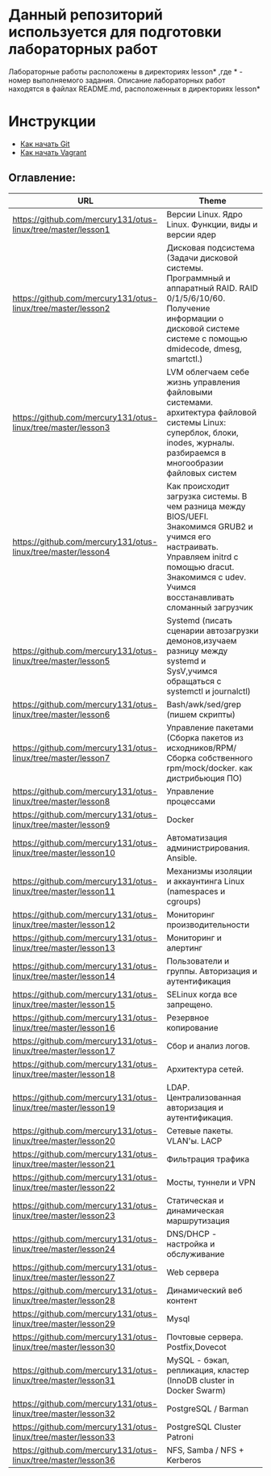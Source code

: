 # Данный репозиторий используется для подготовки лабораторных работ

Лабораторные работы расположены в директориях lesson* ,где * - номер выполняемого задания. 
Описание лабораторных работ находятся в файлах README.md, расположенных в директориях lesson*
# Инструкции

* [Как начать Git](git_quick_start.md)
* [Как начать Vagrant](vagrant_quick_start.md)

## Оглавление:

| URL   														|      Theme      																																																|
|---------------------------------------------------------------|---------------------------------------------------------------------------------------------------------------------------------------------------------------------------------------------------------------|
| https://github.com/mercury131/otus-linux/tree/master/lesson1  | Версии Linux. Ядро Linux. Функции, виды и версии ядер 																																						|
| https://github.com/mercury131/otus-linux/tree/master/lesson2  | Дисковая подсистема (Задачи дисковой системы. Программный и аппаратный RAID. RAID 0/1/5/6/10/60. Получение информации о дисковой системе системе с помощью dmidecode, dmesg, smartctl.) 						|
| https://github.com/mercury131/otus-linux/tree/master/lesson3  | LVM  облегчаем себе жизнь управления файловыми системами. архитектура файловой системы Linux: суперблок, блоки, inodes, журналы. разбираемся в многообразии файловых систем 									| 
| https://github.com/mercury131/otus-linux/tree/master/lesson4  | Как происходит загрузка системы. В чем разница между BIOS/UEFI. Знакомимся GRUB2 и учимся его настраивать. Управляем initrd с помощью dracut. Знакомимся с udev. Учимся восстанавливать сломанный загрузчик 	|
| https://github.com/mercury131/otus-linux/tree/master/lesson5  | Systemd (писать сценарии автозагрузки демонов,изучаем разницу между systemd и SysV,учимся обращаться с systemctl и journalctl) 																				|
| https://github.com/mercury131/otus-linux/tree/master/lesson6  | Bash/awk/sed/grep (пишем скрипты) 																																											|
| https://github.com/mercury131/otus-linux/tree/master/lesson7  | Управление пакетами (Сборка пакетов из исходников/RPM/Сборка собственного rpm/mock/docker. как дистрибьюция ПО) 																								|
| https://github.com/mercury131/otus-linux/tree/master/lesson8  | Управление процессами 																																														|
| https://github.com/mercury131/otus-linux/tree/master/lesson9  | Docker 																																																		|
| https://github.com/mercury131/otus-linux/tree/master/lesson10 | Автоматизация администрирования. Ansible. 																																									|
| https://github.com/mercury131/otus-linux/tree/master/lesson11 | Механизмы изоляции и аккаунтинга Linux (namespaces и cgroups) 																																				|
| https://github.com/mercury131/otus-linux/tree/master/lesson12 | Мониторинг производительности 																																												| 
| https://github.com/mercury131/otus-linux/tree/master/lesson13 | Мониторинг и алертинг  																																														|
| https://github.com/mercury131/otus-linux/tree/master/lesson14 | Пользователи и группы. Авторизация и аутентификация  																																							|
| https://github.com/mercury131/otus-linux/tree/master/lesson15 | SELinux  когда все запрещено. 																																												|
| https://github.com/mercury131/otus-linux/tree/master/lesson16 | Резервное копирование 																																														|
| https://github.com/mercury131/otus-linux/tree/master/lesson17 | Сбор и анализ логов.  																																														|
| https://github.com/mercury131/otus-linux/tree/master/lesson18 | Архитектура сетей.  																																															|
| https://github.com/mercury131/otus-linux/tree/master/lesson19 | LDAP. Централизованная авторизация и аутентификация.  																																						|
| https://github.com/mercury131/otus-linux/tree/master/lesson20 | Сетевые пакеты. VLAN'ы. LACP
| https://github.com/mercury131/otus-linux/tree/master/lesson21 | Фильтрация трафика
| https://github.com/mercury131/otus-linux/tree/master/lesson22 | Мосты, туннели и VPN
| https://github.com/mercury131/otus-linux/tree/master/lesson23 | Статическая и динамическая маршрутизация
| https://github.com/mercury131/otus-linux/tree/master/lesson24 | DNS/DHCP - настройка и обслуживание
| https://github.com/mercury131/otus-linux/tree/master/lesson27 | Web сервера
| https://github.com/mercury131/otus-linux/tree/master/lesson28 | Динамический веб контент
| https://github.com/mercury131/otus-linux/tree/master/lesson29 | Mysql
| https://github.com/mercury131/otus-linux/tree/master/lesson30 | Почтовые сервера. Postfix,Dovecot
| https://github.com/mercury131/otus-linux/tree/master/lesson31 | MySQL - бэкап, репликация, кластер (InnoDB cluster in Docker Swarm)
| https://github.com/mercury131/otus-linux/tree/master/lesson32 | PostgreSQL / Barman
| https://github.com/mercury131/otus-linux/tree/master/lesson33 | PostgreSQL Cluster Patroni
| https://github.com/mercury131/otus-linux/tree/master/lesson36 | NFS, Samba / NFS + Kerberos
